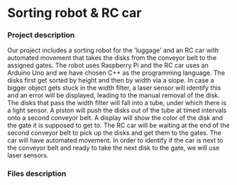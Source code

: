 # Sorting robot & RC car


### Project description
  Our project includes a sorting robot for the 'luggage' and an RC car with automated movement that takes the disks from the conveyor belt to the assigned gates.
  The robot uses Raspberry Pi and the RC car uses an Arduino Uno and we have chosen C++ as the programming language.
  The disks first get sorted by height and then by width via a slope. In case a bigger object gets stuck in the width filter, a laser sensor will identify this and an error will be displayed, leading to the manual removal of the disk. The disks that pass the width filter will fall into a tube, under which there is a light sensor. A piston will push the disks out of the tube at timed intervals onto a second conveyor belt. A display will show the color of the disk and the gate it is supposed to get to.
  The RC car will be waiting at the end of the second conveyor belt to pick up the disks and get them to the gates. The car will have automated movement. In order to identify if the car is next to the conveyor belt and ready to take the next disk to the gate, we will use laser sensors.

### Files description




